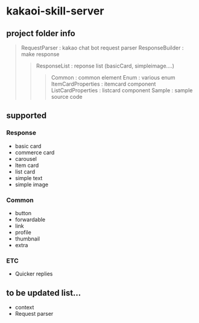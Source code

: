 # kakaoi-skill-server
## project folder info
> RequestParser : kakao chat bot request parser
> ResponseBuilder : make response
> > ResponseList : reponse list (basicCard, simpleimage....)
> > > Common : common element
> > > Enum : various enum
> > > ItemCardProperties : itemcard component
> > > ListCardProperties : listcard component
> Sample : sample source code

## supported
### Response
- basic card
- commerce card
- carousel
- ltem card
- list card
- simple text
- simple image

### Common
- button
- forwardable
- link
- profile
- thumbnail
- extra

### ETC
- Quicker replies


## to be updated list...
- context
- Request parser
